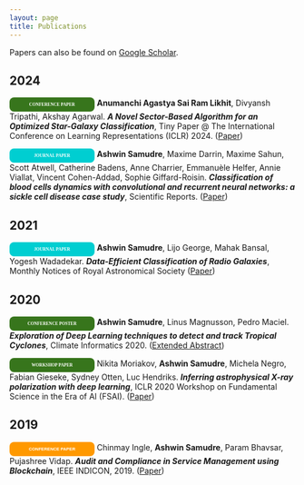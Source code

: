 ```yaml
---
layout: page
title: Publications
---
```


Papers can also be found on [Google Scholar](https://scholar.google.co.in/citations?hl=en&user=hyYMTlcAAAAJ).

## 2024

<span style="display: inline-block; width:150px; line-height: 25px; color:white; font-family: Calibri; background-color:#37751cff; font-size: 55%;border-radius: 8px; text-align:center;"><b>CONFERENCE PAPER</b></span>
<b>Anumanchi Agastya Sai Ram Likhit</b>, Divyansh Tripathi, Akshay Agarwal. <b>*A Novel Sector-Based Algorithm for an Optimized Star-Galaxy Classification*</b>, Tiny Paper @ The International Conference on Learning Representations (ICLR) 2024. (<a target="_blank" href="">Paper</a>)

<span style="display: inline-block; width:150px; line-height: 25px; color:white; font-family: Calibri; background-color:#00CED1; font-size: 55%;border-radius: 8px; text-align:center;"><b>JOURNAL PAPER</b></span>
<b>Ashwin Samudre</b>, Maxime Darrin, Maxime Sahun, Scott Atwell, Catherine Badens, Anne Charrier, Emmanuèle Helfer, Annie Viallat, Vincent Cohen-Addad, Sophie Giffard-Roisin. <b>*Classification of blood cells dynamics with convolutional and recurrent neural networks: a sickle cell disease case study*</b>, Scientific Reports. (<a target="_blank" href="https://www.nature.com/articles/s41598-023-27718-w">Paper</a>)

## 2021

<span style="display: inline-block; width:150px; line-height: 25px; color:white; font-family: Calibri; background-color:#00CED1; font-size: 55%;border-radius: 8px; text-align:center;"><b>JOURNAL PAPER</b></span>
<b>Ashwin Samudre</b>, Lijo George, Mahak Bansal, Yogesh Wadadekar. <b>*Data-Efficient Classification of Radio Galaxies*</b>, Monthly Notices of Royal Astronomical Society (<a target="_blank" href="https://doi.org/10.1093/mnras/stab3144">Paper</a>)

## 2020

<span style="display: inline-block; width:150px; line-height: 25px; color:white; font-family: Calibri; background-color:#37751cff; font-size: 55%;border-radius: 8px; text-align:center;"><b>CONFERENCE POSTER</b></span>
<b>Ashwin Samudre</b>, Linus Magnusson, Pedro Maciel. <b>*Exploration of Deep Learning techniques to detect and track Tropical Cyclones*</b>, Climate Informatics 2020. (<a target="_blank" href="https://www.researchgate.net/publication/344445846_Exploration_of_Deep_Learning_techniques_to_detect_and_track_Tropical_Cyclones">Extended Abstract</a>)

<span style="display: inline-block; width:150px; line-height: 25px; color:white; font-family: Calibri; background-color:#37751cff; font-size: 55%;border-radius: 8px; text-align:center;"><b>WORKSHOP PAPER</b></span>
Nikita Moriakov, <b>Ashwin Samudre</b>, Michela Negro, Fabian Gieseke, Sydney Otten, Luc Hendriks. <b>*Inferring astrophysical X-ray polarization with deep learning*</b>, ICLR 2020 Workshop on Fundamental Science in the Era of AI (FSAI). (<a target="_blank" href="https://arxiv.org/abs/2005.08126">Paper</a>)

<!--<span style="display: inline-block; width:150px; line-height: 25px; color:white; font-family: Calibri; background-color:#37751cff; font-size: 55%;border-radius: 8px; text-align:center;"><b>WORKSHOP PAPER</b></span>
<b>Ashwin Samudre</b>, Lijo George, Yogesh Wadadekar. <b>*Classification of Radio Galaxies with less data*</b>, ICLR 2020 Workshop on Fundamental Science in the Era of AI (FSAI). (<a target="_blank" href="https://drive.google.com/file/d/1aYQbIAB6xjok8zlCxl25Gz0W4-xgmoPe/view?usp=sharing">Paper</a>)-->


## 2019

<span style="display: inline-block; width:150px; line-height: 25px; color:white; font-family: Calibri, sans-serif; background-color:#ff9900ff; font-size: 55%;border-radius: 8px; text-align:center;"><b>CONFERENCE PAPER</b></span>
Chinmay Ingle, <b>Ashwin Samudre</b>, Param Bhavsar, Pujashree Vidap. <b>*Audit and Compliance in Service Management using Blockchain*</b>, IEEE INDICON, 2019. (<a target="_blank" href="https://ieeexplore.ieee.org/abstract/document/9030369/">Paper</a>)

